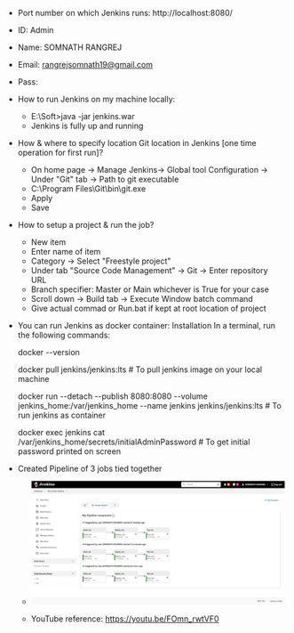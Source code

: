- Port number on which Jenkins runs: http://localhost:8080/ 
- ID: Admin
- Name: SOMNATH RANGREJ
- Email: rangrejsomnath19@gmail.com
- Pass: 

- How to run Jenkins on my machine locally:
  - E:\Soft>java -jar jenkins.war
  - Jenkins is fully up and running
	 
- How & where to specify location Git location in Jenkins [one time operation for first run]?
	- On home page -> Manage Jenkins-> Global tool Configuration -> Under "Git" tab -> Path to git executable
	- C:\Program Files\Git\bin\git.exe
	- Apply
	- Save
	
- How to setup a project & run the job?
	- New item
	- Enter name of item
	- Category -> Select "Freestyle project"
	- Under tab "Source Code Management" -> Git -> Enter repository URL
	- Branch specifier: Master or Main whichever is True for your case
	- Scroll down -> Build tab -> Execute Window batch command
	- Give actual commad or Run.bat if kept at root location of project

- You can run Jenkins as docker container:
	Installation
	In a terminal, run the following commands:

	docker --version

	docker pull jenkins/jenkins:lts  # To pull jenkins image on your local machine

	docker run --detach --publish 8080:8080 --volume jenkins_home:/var/jenkins_home --name jenkins jenkins/jenkins:lts   # To run jenkins as container

	docker exec jenkins cat /var/jenkins_home/secrets/initialAdminPassword   # To get initial password printed on screen

	
- Created Pipeline of 3 jobs tied together

	- ![Pipeline using Jenkins plugin: delivery pipeline plugin](/Jenkins/pipeline.jpg)

	- YouTube reference: https://youtu.be/FOmn_rwtVF0
	